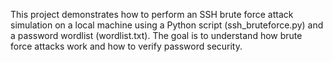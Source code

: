 This project demonstrates how to perform an SSH brute force attack simulation on a local machine using a Python script (ssh_bruteforce.py) and a password wordlist (wordlist.txt). The goal is to understand how brute force attacks work and how to verify password security.
